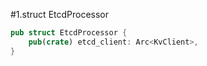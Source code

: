 #1.struct EtcdProcessor

```rust
pub struct EtcdProcessor {
    pub(crate) etcd_client: Arc<KvClient>,
}

```